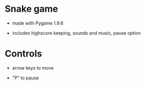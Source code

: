 # Snake game
* made with Pygame 1.9.6

* includes highscore keeping, sounds and music, pause option

# Controls
* arrow keys to move

* "P" to pause
